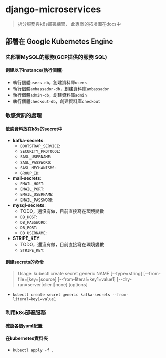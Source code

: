 # django-microservices
> 拆分服務與k8s部署練習，
> 此專案的拓墣圖在docs中

## 部署在 Google Kubernetes Engine

### 先部署MySQL的服務(GCP提供的服務 SQL)
#### 創建以下instance(執行個體)
* 執行個體`users-db`，創建資料庫`users`
* 執行個體`ambassador-db`，創建資料庫`ambassador`
* 執行個體`admin-db`，創建資料庫`admin`
* 執行個體`checkout-db`，創建資料庫`checkout`

### 敏感資訊的處理
#### 敏感資料放在k8s的secret中
* **kafka-secrets**:
  - `BOOTSTRAP_SERVICE`: 
  - `SECURITY_PROTOCOL`:
  - `SASL_USERNAME`: 
  - `SASL_PASSWORD`: 
  - `SASL_MECHANISMS`: 
  - `GROUP_ID`:
* **mail-secrets**: 
  - `EMAIL_HOST`:
  - `EMAIL_PORT`:
  - `EMAIL_USERNAME`:
  - `EMAIL_PASSWORD`:
* **mysql-secrets**:
  - TODO，還沒有做，目前直接寫在環境變數
  - `DB_HOST`:
  - `DB_PASSWORD`:
  - `DB_PORT`:
  - `DB_USERNAME`:
* **STRIPE_KEY**
  - TODO，還沒有做，目前直接寫在環境變數
  - `STRIPE_KEY`:
#### 創建secrets的命令
> Usage:
  kubectl create secret generic NAME [--type=string] [--from-file=[key=]source] [--from-literal=key1=value1]
[--dry-run=server|client|none] [options]
* `kubectl create secret generic kafka-secrets --from-literal=key1=value1`

### 利用k8s部署服務
#### 確認各個yaml配置
#### 在kubernetes資料夾
* `kubectl apply -f .`